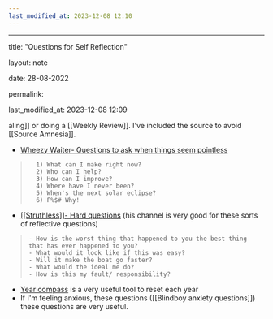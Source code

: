 ```yaml
---
last_modified_at: 2023-12-08 12:10
---
```

---

title: "Questions for Self Reflection"

layout: note

date: 28-08-2022

permalink:

last_modified_at: 2023-12-08 12:09

aling]] or doing a [[Weekly Review]]. I've included the source to avoid [[Source Amnesia]].

-   <a href="https://www.youtube.com/watch?v=wn6rI_0QiKc" >Wheezy Waiter- Questions to ask when things seem pointless</a>

>       1) What can I make right now?
>       2) Who can I help?
>       3) How can I improve?
>       4) Where have I never been?
>       5) When's the next solar eclipse?
>       6) F%$# Why!

-   <a href="https://www.youtube.com/watch?v=H8ih1_EkVOo" >[[Struthless]]- Hard questions</a> (his channel is very good for these sorts of reflective questions)

>     - How is the worst thing that happened to you the best thing that has ever happened to you?
>     - What would it look like if this was easy?
>     - Will it make the boat go faster?
>     - What would the ideal me do?
>     - How is this my fault/ responsibility?

-   <a href="https://yearcompass.com/" >Year compass</a> is a very useful tool to reset each year
-   If I'm feeling anxious, these questions ([[Blindboy anxiety questions]]) these questions are very useful.
